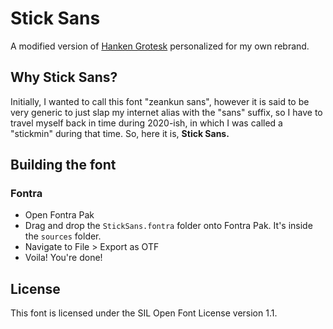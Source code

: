 # Stick Sans

A modified version of [Hanken Grotesk](https://github.com/marcologous/hanken-grotesk) personalized for my own rebrand.
## Why Stick Sans?
Initially, I wanted to call this font "zeankun sans", however it is said to be very generic to just slap my internet alias with the "sans" suffix, so I have to travel myself back in time during 2020-ish, in which I was called a "stickmin" during that time. So, here it is, **Stick Sans.**
## Building the font
### Fontra
- Open Fontra Pak
- Drag and drop the `StickSans.fontra` folder onto Fontra Pak. It's inside the `sources` folder.
- Navigate to File > Export as OTF
- Voila! You're done!
## License
This font is licensed under the SIL Open Font License version 1.1.
